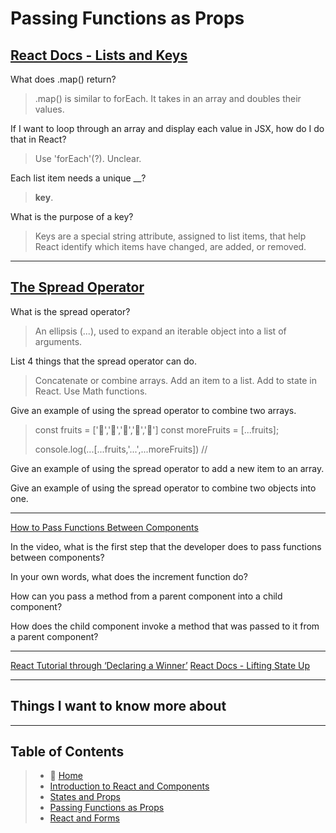 # Passing Functions as Props

## [React Docs - Lists and Keys](https://reactjs.org/docs/lists-and-keys.html)

What does .map() return?
> .map() is similar to forEach. It takes in an array and doubles their values.

If I want to loop through an array and display each value in JSX, how do I do that in React?
> Use 'forEach'(?). Unclear.
  
Each list item needs a unique __?
> **key**.

What is the purpose of a key?

> Keys are a special string attribute, assigned to list items, that help React identify which items have changed, are added, or removed.

_____

## [The Spread Operator](https://medium.com/coding-at-dawn/how-to-use-the-spread-operator-in-javascript-b9e4a8b06fab)

What is the spread operator?
> An ellipsis \(...), used to expand an iterable object into a list of arguments.

List 4 things that the spread operator can do.
  > Concatenate or combine arrays.
  > Add an item to a list.
  > Add to state in React.
  > Use Math functions.

Give an example of using the spread operator to combine two arrays.
> const fruits = ['🍏','🍊','🍌','🍉','🍍']
> const moreFruits = [...fruits];
>
> console.log(...[...fruits,'...',...moreFruits]) //

Give an example of using the spread operator to add a new item to an array.

Give an example of using the spread operator to combine two objects into one.

_____

[How to Pass Functions Between Components](https://www.youtube.com/watch?v=c05OL7XbwXU)

In the video, what is the first step that the developer does to pass functions between components?

In your own words, what does the increment function do?

How can you pass a method from a parent component into a child component?

How does the child component invoke a method that was passed to it from a parent component?

_____

[React Tutorial through ‘Declaring a Winner’](https://reactjs.org/tutorial/tutorial.html)
[React Docs - Lifting State Up](https://reactjs.org/docs/lifting-state-up.html)

_____

## Things I want to know more about

_____

## Table of Contents

> * 🏡 [Home](README.md)
> * [Introduction to React and Components](read01.md)
> * [States and Props](read02.md)
> * [Passing Functions as Props](read03.md)
> * [React and Forms](read04.md)
